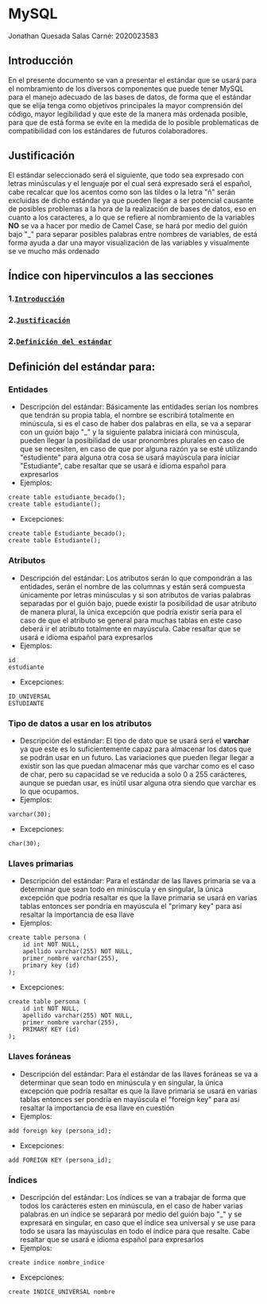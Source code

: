 
# MySQL
Jonathan Quesada Salas
Carné: 2020023583

## Introducción
En el presente documento se van a presentar el estándar que se usará para el nombramiento de los diversos componentes que puede tener MySQL para el manejo adecuado de las bases de datos, de forma que el estándar que se elija tenga como objetivos principales la mayor comprensión del código, mayor legibilidad y que este de la manera más ordenada posible, para que de está forma se evite en la medida de lo posible problematicas de compatibilidad con los estándares de futuros colaboradores.

## Justificación
El estándar seleccionado será el siguiente, que todo sea expresado con letras minúsculas y el lenguaje por el cual será expresado será el español, cabe recalcar que los acentos como son las tildes o la letra "ñ" serán excluidas de dicho estándar ya que pueden llegar a ser potencial causante de posibles problemas a la hora de la realización de bases de datos, eso en cuanto a los caracteres, a lo que se refiere al nombramiento de la variables **NO** se va a hacer por medio de Camel Case, se hará por medio del guión bajo "_" para separar posibles palabras entre nombres de variables, de está forma ayuda a dar una mayor visualización de las variables y visualmente se ve mucho más ordenado

## Índice con hipervinculos a las secciones

### 1.[`Introducción`](##Introducción)
### 2.[`Justificación`](##Justificación)
### 2.[`Definición del estándar`](##Estándar)

## Definición del estándar para:

### Entidades
- Descripción del estándar: Básicamente las entidades serían los nombres que tendrán su propia tabla, el nombre se escribirá totalmente en minúscula, si es el caso de haber dos palabras en ella, se va a separar con un guión bajo "_" y la siguiente palabra iniciará con minúscula, pueden llegar la posibilidad de usar pronombres plurales en caso de que se necesiten, en caso de que por alguna razón ya se esté utilizando "estudiente" para alguna otra cosa se usará mayúscula para iniciar "Estudiante", cabe resaltar que se usará e idioma español para expresarlos
- Ejemplos:
~~~
create table estudiante_becado();
create table estudiante();
~~~
- Excepciones:
~~~
create table Estudiante_becado();
create table Estudiante();
~~~

### Atributos
- Descripción del estándar: Los atributos serán lo que compondrán a las entidades, serán el nombre de las columnas y están será compuesta únicamente por letras minúsculas y si son atributos de varias palabras separadas por el guión bajo, puede existir la posibilidad de usar atributo de manera plural, la única excepción que podría existir sería para el caso de que el atributo se general para muchas tablas en este caso deberá ir el atributo totalmente en mayúscula. Cabe resaltar que se usará e idioma español para expresarlos
- Ejemplos:
~~~
id
estudiante
~~~
- Excepciones:
~~~
ID_UNIVERSAL
ESTUDIANTE
~~~

### Tipo de datos a usar en los atributos
- Descripción del estándar: El tipo de dato que se usará será el **varchar** ya que este es lo suficientemente capaz para almacenar los datos que se podrán usar en un futuro. Las variaciones que pueden llegar llegar a existir son las que puedan almacenar más que varchar como es el caso de char, pero su capacidad se ve reducida a solo 0 a 255 carácteres, aunque se puedan usar, es inútil usar alguna otra siendo que varchar es lo que ocupamos.
- Ejemplos:
~~~
varchar(30);
~~~
- Excepciones:
~~~
char(30);
~~~

### Llaves primarias
- Descripción del estándar: Para el estándar de las llaves primaria se va a determinar que sean todo en minúscula y en singular, la única excepción que podría resaltar es que la llave primaria se usará en varias tablas entonces ser pondría en mayúscula el "primary key" para así resaltar la importancia de esa llave
- Ejemplos:
~~~
create table persona (
    id int NOT NULL,
    apellido varchar(255) NOT NULL,
    primer_nombre varchar(255),
    primary key (id)
);
~~~
- Excepciones:
~~~
create table persona (
    id int NOT NULL,
    apellido varchar(255) NOT NULL,
    primer_nombre varchar(255),
    PRIMARY KEY (id)
);
~~~

### Llaves foráneas
- Descripción del estándar: Para el estándar de las llaves foráneas se va a determinar que sean todo en minúscula y en singular, la única excepción que podría resaltar es que la llave primaria se usará en varias tablas entonces ser pondría en mayúscula el "foreign key" para así resaltar la importancia de esa llave en cuestión
- Ejemplos:
~~~
add foreign key (persona_id);
~~~
- Excepciones:
~~~
add FOREIGN KEY (persona_id);
~~~

### Índices
- Descripción del estándar: Los índices se van a trabajar de forma que todos los carácteres esten en minúscula, en el caso de haber varias palabras en un índice se separará por medio del guión bajo "_" y se expresará en singular, en caso que el índice sea universal y se use para todo se usara las mayúsculas en todo el índice para que resalte. Cabe resaltar que se usará e idioma español para expresarlos
- Ejemplos:
~~~
create indice nombre_indice
~~~
- Excepciones:
~~~
create INDICE_UNIVERSAL nombre
~~~

